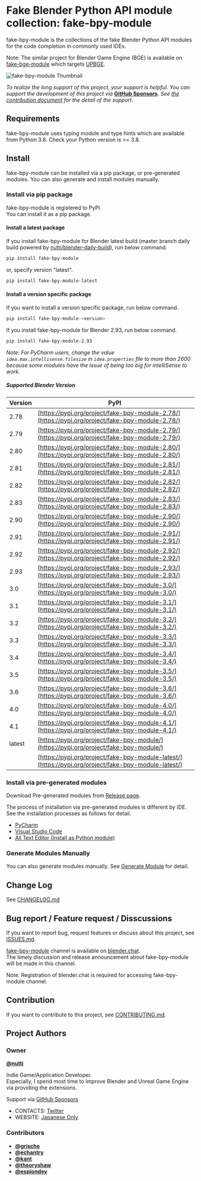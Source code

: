 # Fake Blender Python API module collection: fake-bpy-module

fake-bpy-module is the collections of the fake Blender Python API modules for
the code completion in commonly used IDEs.

Note: The similar project for Blender Game Engine (BGE) is available on
[fake-bge-module](https://github.com/nutti/fake-bge-module) which targets
[UPBGE](https://upbge.org/).

![fake-bpy-module Thumbnail](docs/images/fake-bpy-module_thumbnail.png)

*To realize the long support of this project, your support is helpful.*
*You can support the development of this project via*
**[GitHub Sponsors](https://github.com/sponsors/nutti)**.
*See [the contribution document](CONTRIBUTING.md) for the detail of*
*the support.*

## Requirements

fake-bpy-module uses typing module and type hints which are available from
Python 3.8. Check your Python version is >= 3.8.

## Install

fake-bpy-module can be installed via a pip package, or pre-generated modules.
You can also generate and install modules manually.

### Install via pip package

fake-bpy-module is registered to PyPI.  
You can install it as a pip package.

#### Install a latest package

If you install fake-bpy-module for Blender latest build (master branch daily
build powered by [nutti/blender-daily-build](https://github.com/nutti/blender-daily-build)),
run below command.

```sh
pip install fake-bpy-module
```

or, specify version "latest".

```sh
pip install fake-bpy-module-latest
```

#### Install a version specific package

If you want to install a version specific package, run below command.

```sh
pip install fake-bpy-module-<version>
```

If you install fake-bpy-module for Blender 2.93, run below command.

```sh
pip install fake-bpy-module-2.93
```

*Note: For PyCharm users, change the value `idea.max.intellisense.filesize` in
`idea.properties` file to more than 2600 because some modules have the issue of
being too big for intelliSense to work.*

##### Supported Blender Version

|Version|PyPI|
|---|---|
|2.78|[https://pypi.org/project/fake-bpy-module-2.78/](https://pypi.org/project/fake-bpy-module-2.78/)|
|2.79|[https://pypi.org/project/fake-bpy-module-2.79/](https://pypi.org/project/fake-bpy-module-2.79/)|
|2.80|[https://pypi.org/project/fake-bpy-module-2.80/](https://pypi.org/project/fake-bpy-module-2.80/)|
|2.81|[https://pypi.org/project/fake-bpy-module-2.81/](https://pypi.org/project/fake-bpy-module-2.81/)|
|2.82|[https://pypi.org/project/fake-bpy-module-2.82/](https://pypi.org/project/fake-bpy-module-2.82/)|
|2.83|[https://pypi.org/project/fake-bpy-module-2.83/](https://pypi.org/project/fake-bpy-module-2.83/)|
|2.90|[https://pypi.org/project/fake-bpy-module-2.90/](https://pypi.org/project/fake-bpy-module-2.90/)|
|2.91|[https://pypi.org/project/fake-bpy-module-2.91/](https://pypi.org/project/fake-bpy-module-2.91/)|
|2.92|[https://pypi.org/project/fake-bpy-module-2.92/](https://pypi.org/project/fake-bpy-module-2.92/)|
|2.93|[https://pypi.org/project/fake-bpy-module-2.93/](https://pypi.org/project/fake-bpy-module-2.93/)|
|3.0|[https://pypi.org/project/fake-bpy-module-3.0/](https://pypi.org/project/fake-bpy-module-3.0/)|
|3.1|[https://pypi.org/project/fake-bpy-module-3.1/](https://pypi.org/project/fake-bpy-module-3.1/)|
|3.2|[https://pypi.org/project/fake-bpy-module-3.2/](https://pypi.org/project/fake-bpy-module-3.2/)|
|3.3|[https://pypi.org/project/fake-bpy-module-3.3/](https://pypi.org/project/fake-bpy-module-3.3/)|
|3.4|[https://pypi.org/project/fake-bpy-module-3.4/](https://pypi.org/project/fake-bpy-module-3.4/)|
|3.5|[https://pypi.org/project/fake-bpy-module-3.5/](https://pypi.org/project/fake-bpy-module-3.5/)|
|3.6|[https://pypi.org/project/fake-bpy-module-3.6/](https://pypi.org/project/fake-bpy-module-3.6/)|
|4.0|[https://pypi.org/project/fake-bpy-module-4.0/](https://pypi.org/project/fake-bpy-module-4.0/)|
|4.1|[https://pypi.org/project/fake-bpy-module-4.1/](https://pypi.org/project/fake-bpy-module-4.1/)|
|latest|[https://pypi.org/project/fake-bpy-module/](https://pypi.org/project/fake-bpy-module/)|
||[https://pypi.org/project/fake-bpy-module-latest/](https://pypi.org/project/fake-bpy-module-latest/)|

### Install via pre-generated modules

Download Pre-generated modules from [Release page](https://github.com/nutti/fake-bpy-module/releases).

The process of installation via pre-generated modules is different by IDE.
See the installation processes as follows for detail.

* [PyCharm](docs/setup_pycharm.md)
* [Visual Studio Code](docs/setup_visual_studio_code.md)
* [All Text Editor (Install as Python module)](docs/setup_all_text_editor.md)

### Generate Modules Manually

You can also generate modules manually.
See [Generate Module](docs/generate_modules.md) for detail.

## Change Log

See [CHANGELOG.md](CHANGELOG.md)

## Bug report / Feature request / Disscussions

If you want to report bug, request features or discuss about this project, see
[ISSUES.md](ISSUES.md).

[fake-bpy-module](https://blender.chat/channel/fake-bpy-module) channel is
available on [blender.chat](https://blender.chat/).  
The timely discussion and release announcement about fake-bpy-module will be
made in this channel.

Note: Registration of blender.chat is required for accessing fake-bpy-module channel.

## Contribution

If you want to contribute to this project, see [CONTRIBUTING.md](CONTRIBUTING.md).

## Project Authors

### Owner

[**@nutti**](https://github.com/nutti)

Indie Game/Application Developer.  
Especially, I spend most time to improve Blender and Unreal Game Engine via
providing the extensions.

Support via [GitHub Sponsors](https://github.com/sponsors/nutti)

* CONTACTS: [Twitter](https://twitter.com/nutti__)
* WEBSITE: [Japanese Only](https://colorful-pico.net/)

### Contributors

* [**@grische**](https://github.com/grische)
* [**@echantry**](https://github.com/echantry)
* [**@kant**](https://github.com/kant)
* [**@theoryshaw**](https://github.com/theoryshaw)
* [**@espiondev**](https://github.com/espiondev)
